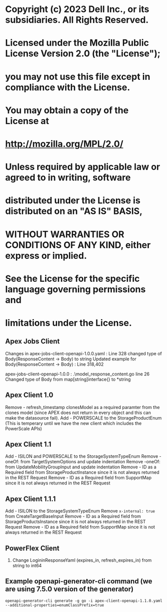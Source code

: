 # Copyright (c) 2023 Dell Inc., or its subsidiaries. All Rights Reserved.
#
# Licensed under the Mozilla Public License Version 2.0 (the "License");
# you may not use this file except in compliance with the License.
# You may obtain a copy of the License at
#
#     http://mozilla.org/MPL/2.0/
#
#
# Unless required by applicable law or agreed to in writing, software
# distributed under the License is distributed on an "AS IS" BASIS,
# WITHOUT WARRANTIES OR CONDITIONS OF ANY KIND, either express or implied.
# See the License for the specific language governing permissions and
# limitations under the License.

## Apex Jobs Client 
Changes in apex-jobs-client-openapi-1.0.0.yaml : 
Line 328 changed type of Body(ResponseContent -> Body) to string
Updated example for Body(ResponseContent -> Body) : Line 318,402

apex-jobs-client-openapi-1.0.0 : .\model_response_content.go line 26 Changed type of Body from map[string]interface{} to *string

## Apex Client 1.0

Remove - refresh_timestamp clonesModel as a required paramter from the clones model (since APEX does not return in every object and this can make the datasource fail). 
Add - POWERSCALE to the StorageProductEnum (This is temperary until we have the new client which includes the PowerScale APIs)

## Apex Client 1.1

Add - ISILON and POWERSCALE to the StorageSystemTypeEnum
Remove -oneOf: from TargetSystemOptions and update indentation
Remove -oneOf: from UpdateMobilityGroupInput and update indentation
Remove - ID as a Required field from StorageProductInstance since it is not always returned in the REST Request
Remove - ID as a Required field from SupportMap since it is not always returned in the REST Request

## Apex Client 1.1.1

Add - ISILON to the StorageSystemTypeEnum
Remove `x-internal: true` from CreateTargetBaseInput
Remove - ID as a Required field from StorageProductsInstance since it is not always returned in the REST Request
Remove - ID as a Required field from SupportMap since it is not always returned in the REST Request

## PowerFlex Client
 
1. Change LogininResponseYaml (expires_in, refresh_expires_in) from string to int64


## Example openapi-generator-cli command (we are using 7.5.0 version of the generator)
```
openapi-generator-cli generate -g go -i apex-client-openapi-1.1.0.yaml --additional-properties=enumClassPrefix=true
```
